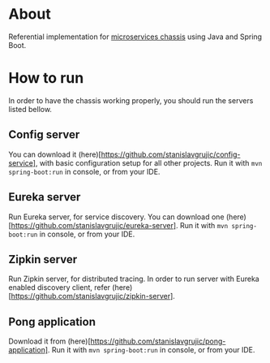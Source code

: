 # About
Referential implementation for [microservices chassis](https://microservices.io/patterns/microservice-chassis.html) using Java and Spring Boot.

# How to run
In order to have the chassis working properly, you should run the servers listed bellow.

## Config server
You can download it (here)[https://github.com/stanislavgrujic/config-service], with basic configuration setup for all other projects.
Run it with `mvn spring-boot:run` in console, or from your IDE.

## Eureka server
Run Eureka server, for service discovery.
You can download one (here)[https://github.com/stanislavgrujic/eureka-server].
Run it with `mvn spring-boot:run` in console, or from your IDE.

## Zipkin server
Run Zipkin server, for distributed tracing.
In order to run server with Eureka enabled discovery client, refer (here)[https://github.com/stanislavgrujic/zipkin-server].

## Pong application
Download it from (here)[https://github.com/stanislavgrujic/pong-application].
Run it with `mvn spring-boot:run` in console, or from your IDE.

